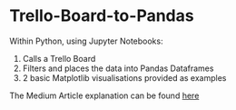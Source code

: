 # Trello-Board-to-Pandas
Within Python, using Jupyter Notebooks:
1. Calls a Trello Board 
2. Filters and places the data into Pandas Dataframes 
3. 2 basic Matplotlib visualisations provided as examples

The Medium Article explanation can be found [here](https://medium.com/@fmarshall)
